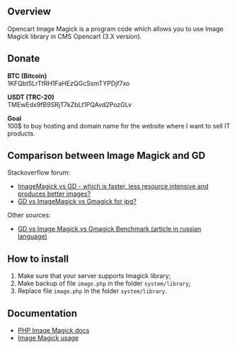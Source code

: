 <h2>Overview</h2>
<p>Opencart Image Magick is a program code which allows you to use Image Magick library in CMS Opencart (3.X version).</p>
<h2>Donate</h2>
<p><b>BTC (Bitcoin)</b><br>1KFQbt5LrTfRH1FaHEzQGcSsmTYPDjf7xo</p>
<p><b>USDT (TRC-20)</b><br>TMEwEdx9fB9SRjT7kZbLt1PQAvd2PozGLv</p>
<p><b>Goal</b><br>100$ to buy hosting and domain name for the website where I want to sell IT products.</p>
<h2>Comparison between Image Magick and GD</h2>
<p>Stackoverflow forum:</p>
<ul>
  <li><a href="https://stackoverflow.com/questions/8319203/imagemagick-vs-gd-which-is-faster-less-resource-intensive-and-produces-better">ImageMagick vs GD - which is faster, less resource intensive and produces better images?</a></li>
  <li><a href="https://stackoverflow.com/questions/5282072/gd-vs-imagemagick-vs-gmagick-for-jpg">GD vs ImageMagick vs Gmagick for jpg?</a></li>  
</ul>
<p>Other sources:</p>
<ul>
  <li><a href="https://habr.com/ru/post/188666/">GD vs Image Magick vs Gmagick Benchmark (article in russian language)</a></li>
</ul>
<h2>How to install</h2>
<ol>
  <li>Make sure that your server supports Imagick library;</li>
  <li>Make backup of file <code>image.php</code> in the folder <code>system/library</code>;</li>
  <li>Replace file <code>image.php</code> in the folder <code>system/library</code>.</li>
</ol>
<h2>Documentation</h2>
<ul>
  <li><a href="https://www.php.net/manual/en/book.imagick.php">PHP Image Magick docs</a></li>
  <li><a href="https://legacy.imagemagick.org/Usage/">Image Magick usage</a></li>
</ul>
